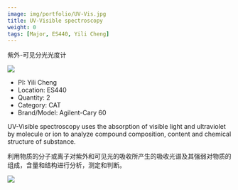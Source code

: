 ```yaml
---
image: img/portfolio/UV-Vis.jpg
title: UV-Visible spectroscopy
weight: 0
tags: [Major, ES440, Yili Cheng]
---
```


紫外-可见分光光度计

<!--more-->

![](../../img/portfolio/UV-Vis.jpg)

- PI: Yili Cheng
- Location: ES440
- Quantity: 2
- Category: CAT
- Brand/Model: Agilent-Cary 60

UV-Visible spectroscopy uses the absorption of visible light and ultraviolet by molecule or ion to analyze compound composition, content and chemical structure of substance.

利用物质的分子或离子对紫外和可见光的吸收所产生的吸收光谱及其强弱对物质的组成，含量和结构进行分析，测定和判断。

![](../../img/portfolio/UV-Vis_manual.jpg)
